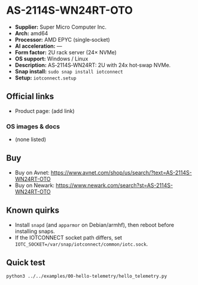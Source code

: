 # AS-2114S-WN24RT-OTO

- **Supplier:** Super Micro Computer  Inc.
- **Arch:** amd64
- **Processor:** AMD EPYC (single‑socket)
- **AI acceleration:** —
- **Form factor:** 2U rack server (24× NVMe)
- **OS support:** Windows / Linux
- **Description:** AS‑2114S‑WN24RT: 2U with 24x hot‑swap NVMe.
- **Snap install:** `sudo snap install iotconnect`
- **Setup:** `iotconnect.setup`

## Official links
- Product page: (add link)

### OS images & docs
- (none listed)

## Buy
- Buy on Avnet: https://www.avnet.com/shop/us/search/?text=AS-2114S-WN24RT-OTO
- Buy on Newark: https://www.newark.com/search?st=AS-2114S-WN24RT-OTO

## Known quirks
- Install `snapd` (and `apparmor` on Debian/armhf), then reboot before installing snaps.
- If the IOTCONNECT socket path differs, set `IOTC_SOCKET=/var/snap/iotconnect/common/iotc.sock`.

## Quick test
```bash
python3 ../../examples/00-hello-telemetry/hello_telemetry.py
```
